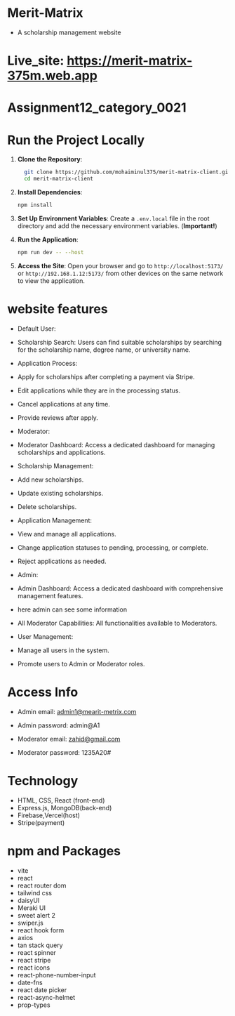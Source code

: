# Merit-Matrix
- A scholarship management website

# Live_site: https://merit-matrix-375m.web.app
# Assignment12_category_0021

# Run the Project Locally

1. **Clone the Repository**:

    ```sh
      git clone https://github.com/mohaiminul375/merit-matrix-client.git
      cd merit-matrix-client
    ```

2. **Install Dependencies**:

    ```sh
    npm install
    ```

3. **Set Up Environment Variables**: Create a `.env.local` file in the root directory and add the necessary environment variables. (**Important!**)

4. **Run the Application**:

    ```sh
    npm run dev -- --host
    ```

5. **Access the Site**: Open your browser and go to `http://localhost:5173/` or `http://192.168.1.12:5173/` from other devices on the same network to view the application.


# website features
- Default User:
- Scholarship Search: Users can find suitable scholarships by searching for the scholarship name, degree name, or university name.
- Application Process:
- Apply for scholarships after completing a payment via Stripe.
- Edit applications while they are in the processing status.
- Cancel applications at any time.
- Provide reviews after apply.


- Moderator:
- Moderator Dashboard: Access a dedicated dashboard for managing scholarships and applications.
- Scholarship Management:
- Add new scholarships.
- Update existing scholarships.
- Delete scholarships.
- Application Management:
- View and manage all applications.
- Change application statuses to pending, processing, or complete.
- Reject applications as needed.


- Admin:
- Admin Dashboard: Access a dedicated dashboard with comprehensive management features.
- here admin can see some information
- All Moderator Capabilities: All functionalities available to Moderators.
- User Management:
- Manage all users in the system.
- Promote users to Admin or Moderator roles.

# Access Info
- Admin email: admin1@mearit-metrix.com
- Admin password: admin@A1

- Moderator email: zahid@gmail.com
- Moderator password: 1235A20#
# Technology
- HTML, CSS, React (front-end)
- Express.js, MongoDB(back-end)
- Firebase,Vercel(host)
- Stripe(payment)
# npm and Packages
- vite
- react
- react router dom
- tailwind css
- daisyUI
- Meraki UI
- sweet alert 2
- swiper.js
- react hook form
- axios
- tan stack query
- react spinner
- react stripe
- react icons
- react-phone-number-input
- date-fns
- react date picker
- react-async-helmet
- prop-types




